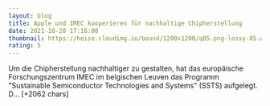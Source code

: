 ```yaml
--- 
layout: blog
title: Apple und IMEC kooperieren für nachhaltige Chipherstellung
date: 2021-10-28 17:16:00
thumbnail: https://heise.cloudimg.io/bound/1200x1200/q85.png-lossy-85.webp-lossy-85.foil1/_www-heise-de_/imgs/18/3/1/9/5/0/6/4/IMEC-klein-c0af15c203abe736.jpg
rating: 5
---
```

Um die Chipherstellung nachhaltiger zu gestalten, hat das europäische Forschungszentrum IMEC im belgischen Leuven das Programm "Sustainable Semiconductor Technologies and Systems" (SSTS) aufgelegt. D… [+2062 chars]
